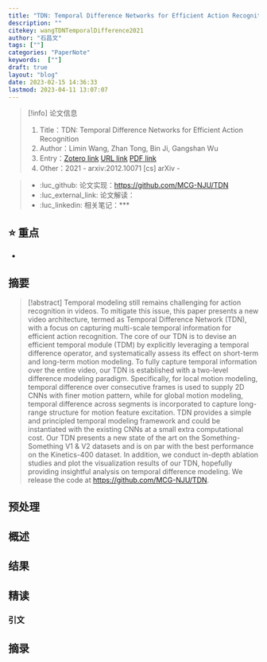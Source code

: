 ```yaml
---
title: "TDN: Temporal Difference Networks for Efficient Action Recognition"
description: ""
citekey: wangTDNTemporalDifference2021
author: "石昌文"
tags: [""]
categories: "PaperNote"
keywords:  [""]
draft: true
layout: "blog"
date: 2023-02-15 14:36:33
lastmod: 2023-04-11 13:07:07
---
```


> [!info] 论文信息
>1. Title：TDN: Temporal Difference Networks for Efficient Action Recognition
>2. Author：Limin Wang, Zhan Tong, Bin Ji, Gangshan Wu
>3. Entry：[Zotero link](zotero://select/items/@wangTDNTemporalDifference2021) [URL link](http://arxiv.org/abs/2012.10071) [PDF link](<file:///C\:\\Users\\19115\\OneDrive - stu.suda.edu.cn\\Zotero\\Wang et al_2021_TDN.pdf,E\:\\mypack\\人生规划\\ 3 _进修\\ 2 _升学\\ 4 _硕士学习\\ 4 _研究\\Zotero\\storage\\ERLRPUZY\\2012.html>)
>4. Other：2021 - arxiv:2012.10071 [cs]  arXiv   -   

>- :luc_github: 论文实现：https://github.com/MCG-NJU/TDN
>- :luc_external_link: 论文解读：
>- :luc_linkedin: 相关笔记：***

## ⭐ 重点

- 

## 摘要

> [!abstract] Temporal modeling still remains challenging for action recognition in videos. To mitigate this issue, this paper presents a new video architecture, termed as Temporal Difference Network (TDN), with a focus on capturing multi-scale temporal information for efficient action recognition. The core of our TDN is to devise an efficient temporal module (TDM) by explicitly leveraging a temporal difference operator, and systematically assess its effect on short-term and long-term motion modeling. To fully capture temporal information over the entire video, our TDN is established with a two-level difference modeling paradigm. Specifically, for local motion modeling, temporal difference over consecutive frames is used to supply 2D CNNs with finer motion pattern, while for global motion modeling, temporal difference across segments is incorporated to capture long-range structure for motion feature excitation. TDN provides a simple and principled temporal modeling framework and could be instantiated with the existing CNNs at a small extra computational cost. Our TDN presents a new state of the art on the Something-Something V1 & V2 datasets and is on par with the best performance on the Kinetics-400 dataset. In addition, we conduct in-depth ablation studies and plot the visualization results of our TDN, hopefully providing insightful analysis on temporal difference modeling. We release the code at https://github.com/MCG-NJU/TDN.

> 

## 预处理

## 概述

## 结果

## 精读

### 引文

## 摘录
